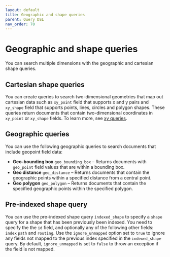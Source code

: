 ```yaml
---
layout: default
title: Geographic and shape queries
parent: Query DSL
nav_order: 70
---
```


# Geographic and shape queries

You can search multiple dimensions with the geographic and cartesian shape queries.

## Cartesian shape queries

You can create queries to search two-dimensional geometries that map out cartesian data such as `xy_point` field that supports x and y pairs and `xy_shape` field that supports points, lines, circles and polygon shapes. These queries return documents that contain two-dimensional coordinates in `xy_point` or `xy_shape` fields. To learn more, see [xy queries]({{site.url}}{{site.baseurl}}/opensearch/query-dsl/xy/).
## Geographic queries

You can use the following geographic queries to search documents that include geopoint field data:

- **Geo-bounding box** `geo_bounding_box` – Returns documents with `geo_point` field values that are within a bounding box.
- **Geo distance** `geo_distance` – Returns documents that contain the geographic points within a specified distance from a central point.
- **Geo polygon** `geo_polygon` – Returns documents that contain the specified geographic points within the specified polygon.

## Pre-indexed shape query

You can use the pre-indexed shape query `indexed_shape` to specify a `shape` query for a shape that has been previously been indexed. You need to specify the the `id` field, and optionally any of the following other fields: `index` `path` and `routing`. Use the `ignore_unmapped` option set to `true` to ignore any fields not mapped to the previous index specified in the `indexed_shape` query. By default, `ignore_unmapped` is set to `false` to throw an exception if the field is not mapped.